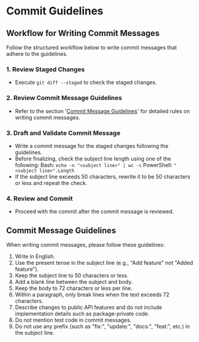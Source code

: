 # Commit Guidelines

## Workflow for Writing Commit Messages
Follow the structured workflow below to write commit messages that adhere to the guidelines.

### 1. Review Staged Changes
- Execute `git diff --staged` to check the staged changes.

### 2. Review Commit Message Guidelines
- Refer to the section '[Commit Message Guidelines](#commit-message-guidelines)' for detailed rules on writing commit messages.

### 3. Draft and Validate Commit Message
- Write a commit message for the staged changes following the guidelines.
- Before finalizing, check the subject line length using one of the following:
  Bash: `echo -n "<subject line>" | wc -c`
  PowerShell: `"<subject line>".Length`
- If the subject line exceeds 50 characters, rewrite it to be 50 characters or less and repeat the check.

### 4. Review and Commit
- Proceed with the commit after the commit message is reviewed.

## Commit Message Guidelines
When writing commit messages, please follow these guidelines:

1. Write in English.
2. Use the present tense in the subject line (e.g., "Add feature" not "Added feature").
3. Keep the subject line to 50 characters or less.
4. Add a blank line between the subject and body.
5. Keep the body to 72 characters or less per line.
6. Within a paragraph, only break lines when the text exceeds 72 characters.
7. Describe changes to public API features and do not include implementation details such as package-private code.
8. Do not mention test code in commit messages.
9. Do not use any prefix (such as "fix:", "update:", "docs:", "feat:", etc.) in the subject line.
